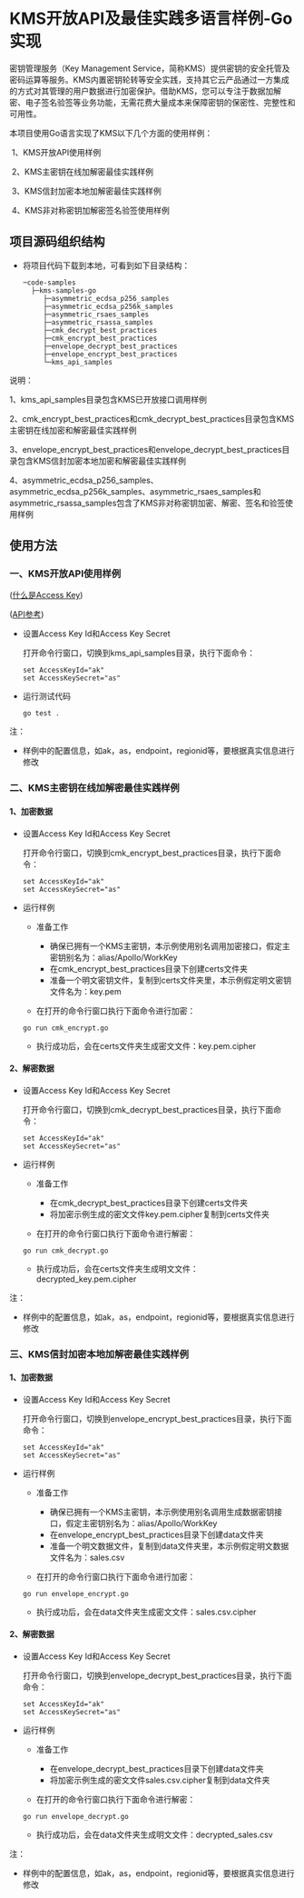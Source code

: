# KMS开放API及最佳实践多语言样例-Go实现

密钥管理服务（Key Management Service，简称KMS）提供密钥的安全托管及密码运算等服务。KMS内置密钥轮转等安全实践，支持其它云产品通过一方集成的方式对其管理的用户数据进行加密保护。借助KMS，您可以专注于数据加解密、电子签名验签等业务功能，无需花费大量成本来保障密钥的保密性、完整性和可用性。

本项目使用Go语言实现了KMS以下几个方面的使用样例：

​	1、KMS开放API使用样例

​	2、KMS主密钥在线加解密最佳实践样例

​	3、KMS信封加密本地加解密最佳实践样例

​	4、KMS非对称密钥加解密签名验签使用样例



## 项目源码组织结构

- 将项目代码下载到本地，可看到如下目录结构：

  ```
  ─code-samples
    ├─kms-samples-go
       ├─asymmetric_ecdsa_p256_samples
       ├─asymmetric_ecdsa_p256k_samples
       ├─asymmetric_rsaes_samples
       ├─asymmetric_rsassa_samples
       ├─cmk_decrypt_best_practices
       ├─cmk_encrypt_best_practices
       ├─envelope_decrypt_best_practices
       ├─envelope_encrypt_best_practices
       └─kms_api_samples
  ```
  

说明：

1、kms_api_samples目录包含KMS已开放接口调用样例

2、cmk_encrypt_best_practices和cmk_decrypt_best_practices目录包含KMS主密钥在线加密和解密最佳实践样例

3、envelope_encrypt_best_practices和envelope_decrypt_best_practices目录包含KMS信封加密本地加密和解密最佳实践样例

4、asymmetric_ecdsa_p256_samples、asymmetric_ecdsa_p256k_samples、asymmetric_rsaes_samples和asymmetric_rsassa_samples包含了KMS非对称密钥加密、解密、签名和验签使用样例



## 使用方法

### 一、KMS开放API使用样例

([什么是Access Key](https://help.aliyun.com/document_detail/53045.html))

([API参考](https://help.aliyun.com/document_detail/69005.html))

- 设置Access Key Id和Access Key Secret

  打开命令行窗口，切换到kms_api_samples目录，执行下面命令：

  ```
  set AccessKeyId="ak"
  set AccessKeySecret="as"
  ```

- 运行测试代码

  ```
  go test .
  ```

注：

- 样例中的配置信息，如ak，as，endpoint，regionid等，要根据真实信息进行修改



### 二、KMS主密钥在线加解密最佳实践样例

#### 1、加密数据

- 设置Access Key Id和Access Key Secret

  打开命令行窗口，切换到cmk_encrypt_best_practices目录，执行下面命令：

  ```
  set AccessKeyId="ak"
  set AccessKeySecret="as"
  ```

- 运行样例

  - 准备工作
    - 确保已拥有一个KMS主密钥，本示例使用别名调用加密接口，假定主密钥别名为：alias/Apollo/WorkKey
    - 在cmk_encrypt_best_practices目录下创建certs文件夹
    - 准备一个明文密钥文件，复制到certs文件夹里，本示例假定明文密钥文件名为：key.pem
  
  - 在打开的命令行窗口执行下面命令进行加密：
  
  ```
  go run cmk_encrypt.go
  ```
  
  - 执行成功后，会在certs文件夹生成密文文件：key.pem.cipher

#### 2、解密数据

- 设置Access Key Id和Access Key Secret

  打开命令行窗口，切换到cmk_decrypt_best_practices目录，执行下面命令：

  ```
  set AccessKeyId="ak"
  set AccessKeySecret="as"
  ```

- 运行样例

  - 准备工作
    - 在cmk_decrypt_best_practices目录下创建certs文件夹
    - 将加密示例生成的密文文件key.pem.cipher复制到certs文件夹
  
  - 在打开的命令行窗口执行下面命令进行解密：
  
  ```
  go run cmk_decrypt.go
  ```
  
  - 执行成功后，会在certs文件夹生成明文文件：decrypted_key.pem.cipher

注：

- 样例中的配置信息，如ak，as，endpoint，regionid等，要根据真实信息进行修改



### 三、KMS信封加密本地加解密最佳实践样例

#### 1、加密数据

- 设置Access Key Id和Access Key Secret

  打开命令行窗口，切换到envelope_encrypt_best_practices目录，执行下面命令：

  ```
  set AccessKeyId="ak"
  set AccessKeySecret="as"
  ```

- 运行样例

  - 准备工作
    - 确保已拥有一个KMS主密钥，本示例使用别名调用生成数据密钥接口，假定主密钥别名为：alias/Apollo/WorkKey
    - 在envelope_encrypt_best_practices目录下创建data文件夹
    - 准备一个明文数据文件，复制到data文件夹里，本示例假定明文数据文件名为：sales.csv
  
  - 在打开的命令行窗口执行下面命令进行加密：
  
  ```
  go run envelope_encrypt.go
  ```
  
  - 执行成功后，会在data文件夹生成密文文件：sales.csv.cipher

#### 2、解密数据

- 设置Access Key Id和Access Key Secret

  打开命令行窗口，切换到envelope_decrypt_best_practices目录，执行下面命令：

  ```
  set AccessKeyId="ak"
  set AccessKeySecret="as"
  ```

- 运行样例

  - 准备工作
    - 在envelope_decrypt_best_practices目录下创建data文件夹
    - 将加密示例生成的密文文件sales.csv.cipher复制到data文件夹
  
  - 在打开的命令行窗口执行下面命令进行解密：
  
  ```
  go run envelope_decrypt.go
  ```
  
  - 执行成功后，会在data文件夹生成明文文件：decrypted_sales.csv

注：

- 样例中的配置信息，如ak，as，endpoint，regionid等，要根据真实信息进行修改

